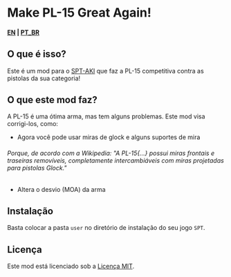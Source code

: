 # Make PL-15 Great Again!

#### [EN](README.md) | [PT_BR](README_BR.md)
## O que é isso? 

Este é um mod para o [SPT-AKI](https://www.sp-tarkov.com "O principal objetivo do projeto é fornecer uma experiência singleplayer offline separada com progressão pronta para uso para o cliente oficial da BSG. Agora você pode jogar Escape From Tarkov enquanto espera que seus servidores voltem a ficar online, enquanto você está desconectado da Internet ou se precisar fazer uma pausa dos trapaceiros.") que faz a PL-15 competitiva contra as pistolas da sua categoria!

## O que este mod faz?

A PL-15 é uma ótima arma, mas tem alguns problemas. Este mod visa corrigi-los, como:

- Agora você pode usar miras de glock e alguns suportes de mira

###### Porque, de acordo com a Wikipedia: "A PL-15{...} possui miras frontais e traseiras removíveis, completamente intercambiáveis ​​com miras projetadas para pistolas Glock."

- Altera o desvio (MOA) da arma

## Instalação


Basta colocar a pasta `user` no diretório de instalação do seu jogo `SPT`.

## Licença

Este mod está licenciado sob a [Licença MIT](LICENSE).




